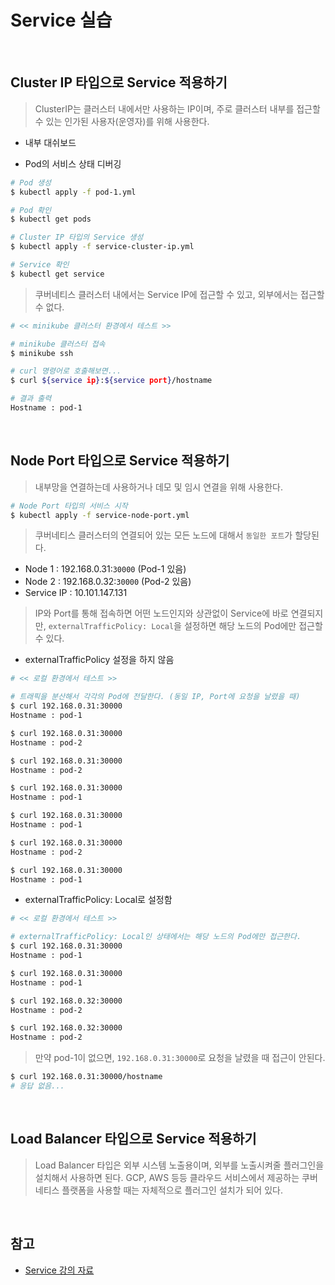 # Service 실습

<br>

## Cluster IP 타입으로 Service 적용하기

> ClusterIP는 클러스터 내에서만 사용하는 IP이며, 주로 클러스터 내부를 접근할 수 있는 인가된 사용자(운영자)를 위해 사용한다.

- 내부 대쉬보드

- Pod의 서비스 상태 디버깅

```sh
# Pod 생성
$ kubectl apply -f pod-1.yml

# Pod 확인
$ kubectl get pods

# Cluster IP 타입의 Service 생성
$ kubectl apply -f service-cluster-ip.yml

# Service 확인
$ kubectl get service
```

> 쿠버네티스 클러스터 내에서는 Service IP에 접근할 수 있고, 외부에서는 접근할 수 없다.

```sh
# << minikube 클러스터 환경에서 테스트 >>

# minikube 클러스터 접속
$ minikube ssh

# curl 명령어로 호출해보면...
$ curl ${service ip}:${service port}/hostname

# 결과 출력
Hostname : pod-1
```

<br>

## Node Port 타입으로 Service 적용하기

> 내부망을 연결하는데 사용하거나 데모 및 임시 연결을 위해 사용한다.

```sh
# Node Port 타입의 서비스 시작
$ kubectl apply -f service-node-port.yml
```

> 쿠버네티스 클러스터의 연결되어 있는 모든 노드에 대해서 `동일한 포트`가 할당된다.

- Node 1 : 192.168.0.31:`30000` (Pod-1 있음)
- Node 2 : 192.168.0.32:`30000` (Pod-2 있음)
- Service IP : 10.101.147.131

> IP와 Port를 통해 접속하면 어떤 노드인지와 상관없이 Service에 바로 연결되지만, `externalTrafficPolicy: Local`을 설정하면 해당 노드의 Pod에만 접근할 수 있다.

- externalTrafficPolicy 설정을 하지 않음

```sh
# << 로컬 환경에서 테스트 >>

# 트래픽을 분산해서 각각의 Pod에 전달한다. (동일 IP, Port에 요청을 날렸을 때)
$ curl 192.168.0.31:30000
Hostname : pod-1

$ curl 192.168.0.31:30000
Hostname : pod-2

$ curl 192.168.0.31:30000
Hostname : pod-2

$ curl 192.168.0.31:30000
Hostname : pod-1

$ curl 192.168.0.31:30000
Hostname : pod-1

$ curl 192.168.0.31:30000
Hostname : pod-2

$ curl 192.168.0.31:30000
Hostname : pod-1
```

- externalTrafficPolicy: Local로 설정함

```sh
# << 로컬 환경에서 테스트 >>

# externalTrafficPolicy: Local인 상태에서는 해당 노드의 Pod에만 접근한다.
$ curl 192.168.0.31:30000
Hostname : pod-1

$ curl 192.168.0.31:30000
Hostname : pod-1

$ curl 192.168.0.32:30000
Hostname : pod-2

$ curl 192.168.0.32:30000
Hostname : pod-2
```

> 만약 pod-1이 없으면, `192.168.0.31:30000`로 요청을 날렸을 때 접근이 안된다.

```sh
$ curl 192.168.0.31:30000/hostname
# 응답 없음...
```

<br>

## Load Balancer 타입으로 Service 적용하기

> Load Balancer 타입은 외부 시스템 노출용이며, 외부를 노출시켜줄 플러그인을 설치해서 사용하면 된다. GCP, AWS 등등 클라우드 서비스에서 제공하는 쿠버네티스 플랫폼을 사용할 때는 자체적으로 플러그인 설치가 되어 있다.

<br>

## 참고

- [Service 강의 자료](https://kubetm.github.io/practice/beginner/object-service/)
